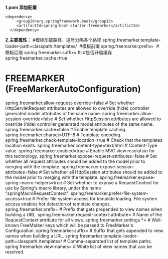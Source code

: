 **1.pom 添加配置**
```  
<dependency>
     <groupId>org.springframework.boot</groupId>
     <artifactId>spring-boot-starter-freemarker</artifactId>
  </dependency>
```

**2.主要属性：**
  #模板加载路径，逗号分隔多个路径
  spring.freemarker.template-loader-path=classpath:/templates/ 
  #模板前缀
  spring.freemarker.prefix= 
  #模板后缀
  spring.freemarker.suffix=.ftl
  #是否开启缓存
  spring.freemarker.cache=true
  
  # FREEMARKER (FreeMarkerAutoConfiguration)
  spring.freemarker.allow-request-override=false # Set whether HttpServletRequest attributes are allowed to override (hide) controller generated model attributes of the same name.
  spring.freemarker.allow-session-override=false # Set whether HttpSession attributes are allowed to override (hide) controller generated model attributes of the same name.
  spring.freemarker.cache=false # Enable template caching.
  spring.freemarker.charset=UTF-8 # Template encoding.
  spring.freemarker.check-template-location=true # Check that the templates location exists.
  spring.freemarker.content-type=text/html # Content-Type value.
  spring.freemarker.enabled=true # Enable MVC view resolution for this technology.
  spring.freemarker.expose-request-attributes=false # Set whether all request attributes should be added to the model prior to merging with the template.
  spring.freemarker.expose-session-attributes=false # Set whether all HttpSession attributes should be added to the model prior to merging with the template.
  spring.freemarker.expose-spring-macro-helpers=true # Set whether to expose a RequestContext for use by Spring's macro library, under the name "springMacroRequestContext".
  spring.freemarker.prefer-file-system-access=true # Prefer file system access for template loading. File system access enables hot detection of template changes.
  spring.freemarker.prefix= # Prefix that gets prepended to view names when building a URL.
  spring.freemarker.request-context-attribute= # Name of the RequestContext attribute for all views.
  spring.freemarker.settings.*= # Well-known FreeMarker keys which will be passed to FreeMarker's Configuration.
  spring.freemarker.suffix= # Suffix that gets appended to view names when building a URL.
  spring.freemarker.template-loader-path=classpath:/templates/ # Comma-separated list of template paths.
  spring.freemarker.view-names= # White list of view names that can be resolved.
